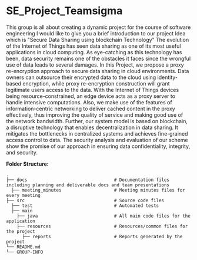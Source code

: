 # SE_Project_Teamsigma
This group is all about creating a dynamic project for the course of software engineering
I would like to give you a brief introduction to our project Idea which is "Secure Data Sharing using blockchain Technology"
The evolution of the Internet of Things has seen data sharing as one of its most useful applications in cloud computing. As eye-catching as this technology has been, data security remains one of the obstacles it faces since the wrongful use of data leads to several damages.
In this Project, we propose a proxy re-encryption approach to secure data sharing in cloud environments. 
Data owners can outsource their encrypted data to the cloud using identity-based encryption, while proxy re-encryption construction will grant legitimate users access to the data.
With the Internet of Things devices being resource-constrained, an edge device acts as a proxy server to handle intensive computations.
Also, we make use of the features of information-centric networking to deliver cached content in the proxy effectively, thus improving the quality of service and making good use of the network bandwidth.
Further, our system model is based on blockchain, a disruptive technology that enables decentralization in data sharing. It mitigates the bottlenecks in centralized systems and achieves fine-grained access control to data. 
The security analysis and evaluation of our scheme show the promise of our approach in ensuring data confidentiality, integrity, and security.

**Folder Structure:**

    .
    ├── docs                                 # Documentation files including planning and deliverable docs and team presentations
      ├── meeting_minutes                    # Meeting minutes files for every meeting 
    ├── src                                  # Source code files 
      ├── test                               # Automated tests 
      ├── main                               
        ├── java                             # All main code files for the application
        ├── resources                        # Resources/common files for the project
          ├── reports                        # Reports generated by the project
    └── README.md
    └── GROUP-INFO
